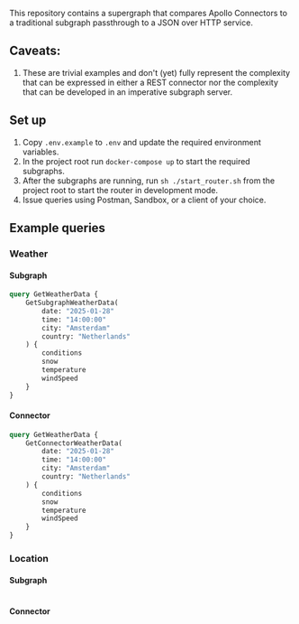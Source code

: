 This repository contains a supergraph that compares Apollo Connectors to a traditional subgraph passthrough to a JSON over HTTP service. 

## Caveats:

1. These are trivial examples and don't (yet) fully represent the complexity that can be expressed in either a REST connector nor the complexity that can be developed in an imperative subgraph server.

## Set up
1. Copy `.env.example` to `.env` and update the required environment variables. 
2. In the project root run `docker-compose up` to start the required subgraphs. 
3. After the subgraphs are running, run `sh ./start_router.sh` from the project root to start the router in development mode.
4. Issue queries using Postman, Sandbox, or a client of your choice.

## Example queries
### Weather
#### Subgraph
```graphql
query GetWeatherData {
    GetSubgraphWeatherData(
        date: "2025-01-28"
        time: "14:00:00"
        city: "Amsterdam"
        country: "Netherlands"
    ) {
        conditions
        snow
        temperature
        windSpeed
    }
}
```
#### Connector
```graphql
query GetWeatherData {
    GetConnectorWeatherData(
        date: "2025-01-28"
        time: "14:00:00"
        city: "Amsterdam"
        country: "Netherlands"
    ) {
        conditions
        snow
        temperature
        windSpeed
    }
}
```

### Location
#### Subgraph
```graphql

```
#### Connector
```graphql

```